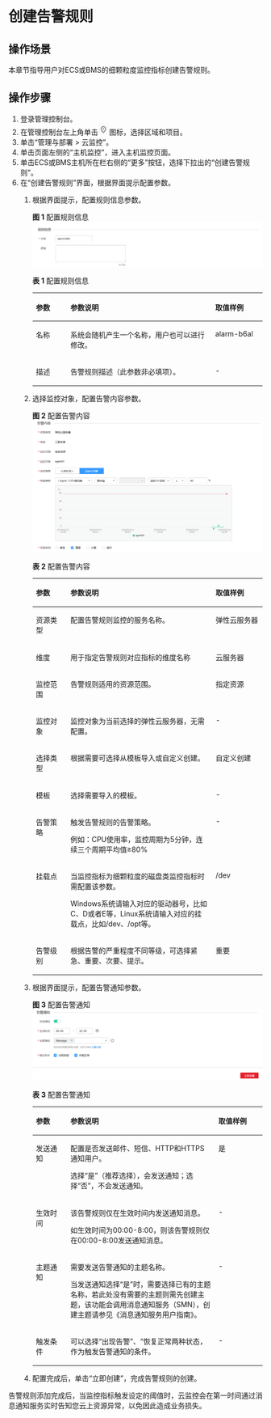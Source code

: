 # 创建告警规则<a name="ZH-CN_TOPIC_0093338830"></a>

## 操作场景<a name="section66211028816"></a>

本章节指导用户对ECS或BMS的细颗粒度监控指标创建告警规则。

## 操作步骤<a name="section1754824010510"></a>

1.  登录管理控制台。
2.  在管理控制台左上角单击![](figures/icon-region.png)图标，选择区域和项目。
3.  单击“管理与部署 \> 云监控”。
4.  单击页面左侧的“主机监控”，进入主机监控页面。
5.  单击ECS或BMS主机所在栏右侧的“更多”按钮，选择下拉出的“创建告警规则”。
6.  在“创建告警规则”界面，根据界面提示配置参数。
    1.  根据界面提示，配置规则信息参数。

        **图 1**  配置规则信息<a name="fig283216161388"></a>  
        ![](figures/配置规则信息.png "配置规则信息")

        **表 1**  配置规则信息

        <a name="table17694105411317"></a>
        <table><thead align="left"><tr id="row18694135418312"><th class="cellrowborder" valign="top" width="14.97%" id="mcps1.2.4.1.1"><p id="p4694195463111"><a name="p4694195463111"></a><a name="p4694195463111"></a>参数</p>
        </th>
        <th class="cellrowborder" valign="top" width="62.96000000000001%" id="mcps1.2.4.1.2"><p id="p12694175417314"><a name="p12694175417314"></a><a name="p12694175417314"></a>参数说明</p>
        </th>
        <th class="cellrowborder" valign="top" width="22.07%" id="mcps1.2.4.1.3"><p id="p156947547311"><a name="p156947547311"></a><a name="p156947547311"></a>取值样例</p>
        </th>
        </tr>
        </thead>
        <tbody><tr id="row17694105423111"><td class="cellrowborder" valign="top" width="14.97%" headers="mcps1.2.4.1.1 "><p id="p7694854113110"><a name="p7694854113110"></a><a name="p7694854113110"></a>名称</p>
        </td>
        <td class="cellrowborder" valign="top" width="62.96000000000001%" headers="mcps1.2.4.1.2 "><p id="p469414543310"><a name="p469414543310"></a><a name="p469414543310"></a>系统会随机产生一个名称，用户也可以进行修改。</p>
        </td>
        <td class="cellrowborder" valign="top" width="22.07%" headers="mcps1.2.4.1.3 "><p id="p1069495418317"><a name="p1069495418317"></a><a name="p1069495418317"></a>alarm-b6al</p>
        </td>
        </tr>
        <tr id="row13694165413316"><td class="cellrowborder" valign="top" width="14.97%" headers="mcps1.2.4.1.1 "><p id="p6694115493116"><a name="p6694115493116"></a><a name="p6694115493116"></a>描述</p>
        </td>
        <td class="cellrowborder" valign="top" width="62.96000000000001%" headers="mcps1.2.4.1.2 "><p id="p0694954103120"><a name="p0694954103120"></a><a name="p0694954103120"></a>告警规则描述（此参数非必填项）。</p>
        </td>
        <td class="cellrowborder" valign="top" width="22.07%" headers="mcps1.2.4.1.3 "><p id="p169465412315"><a name="p169465412315"></a><a name="p169465412315"></a>-</p>
        </td>
        </tr>
        </tbody>
        </table>

    2.  选择监控对象，配置告警内容参数。

        **图 2**  配置告警内容<a name="fig1674320252422"></a>  
        ![](figures/配置告警内容.png "配置告警内容")

        **表 2**  配置告警内容

        <a name="table1838512257346"></a>
        <table><thead align="left"><tr id="row1139752563410"><th class="cellrowborder" valign="top" width="14.970000000000002%" id="mcps1.2.4.1.1"><p id="p47131055123411"><a name="p47131055123411"></a><a name="p47131055123411"></a>参数</p>
        </th>
        <th class="cellrowborder" valign="top" width="63.12000000000001%" id="mcps1.2.4.1.2"><p id="p1403152510348"><a name="p1403152510348"></a><a name="p1403152510348"></a>参数说明</p>
        </th>
        <th class="cellrowborder" valign="top" width="21.91%" id="mcps1.2.4.1.3"><p id="p14051525103417"><a name="p14051525103417"></a><a name="p14051525103417"></a>取值样例</p>
        </th>
        </tr>
        </thead>
        <tbody><tr id="row742952516349"><td class="cellrowborder" valign="top" width="14.970000000000002%" headers="mcps1.2.4.1.1 "><p id="p11436102573419"><a name="p11436102573419"></a><a name="p11436102573419"></a>资源类型</p>
        </td>
        <td class="cellrowborder" valign="top" width="63.12000000000001%" headers="mcps1.2.4.1.2 "><p id="p84399253342"><a name="p84399253342"></a><a name="p84399253342"></a>配置告警规则监控的服务名称。</p>
        </td>
        <td class="cellrowborder" valign="top" width="21.91%" headers="mcps1.2.4.1.3 "><p id="p1744032512348"><a name="p1744032512348"></a><a name="p1744032512348"></a>弹性云服务器</p>
        </td>
        </tr>
        <tr id="row1244342513412"><td class="cellrowborder" valign="top" width="14.970000000000002%" headers="mcps1.2.4.1.1 "><p id="p144512510349"><a name="p144512510349"></a><a name="p144512510349"></a>维度</p>
        </td>
        <td class="cellrowborder" valign="top" width="63.12000000000001%" headers="mcps1.2.4.1.2 "><p id="p94474258343"><a name="p94474258343"></a><a name="p94474258343"></a>用于指定告警规则对应指标的维度名称</p>
        </td>
        <td class="cellrowborder" valign="top" width="21.91%" headers="mcps1.2.4.1.3 "><p id="p164505254348"><a name="p164505254348"></a><a name="p164505254348"></a>云服务器</p>
        </td>
        </tr>
        <tr id="row84511325173416"><td class="cellrowborder" valign="top" width="14.970000000000002%" headers="mcps1.2.4.1.1 "><p id="p1645313256343"><a name="p1645313256343"></a><a name="p1645313256343"></a>监控范围</p>
        </td>
        <td class="cellrowborder" valign="top" width="63.12000000000001%" headers="mcps1.2.4.1.2 "><p id="p194561925183411"><a name="p194561925183411"></a><a name="p194561925183411"></a>告警规则适用的资源范围。</p>
        </td>
        <td class="cellrowborder" valign="top" width="21.91%" headers="mcps1.2.4.1.3 "><p id="p13459825193410"><a name="p13459825193410"></a><a name="p13459825193410"></a>指定资源</p>
        </td>
        </tr>
        <tr id="row13462172515346"><td class="cellrowborder" valign="top" width="14.970000000000002%" headers="mcps1.2.4.1.1 "><p id="p646342511342"><a name="p646342511342"></a><a name="p646342511342"></a>监控对象</p>
        </td>
        <td class="cellrowborder" valign="top" width="63.12000000000001%" headers="mcps1.2.4.1.2 "><p id="p1746792543415"><a name="p1746792543415"></a><a name="p1746792543415"></a>监控对象为当前选择的弹性云服务器，无需配置。</p>
        </td>
        <td class="cellrowborder" valign="top" width="21.91%" headers="mcps1.2.4.1.3 "><p id="p4471825123412"><a name="p4471825123412"></a><a name="p4471825123412"></a>-</p>
        </td>
        </tr>
        <tr id="row194731325183416"><td class="cellrowborder" valign="top" width="14.970000000000002%" headers="mcps1.2.4.1.1 "><p id="p647502563411"><a name="p647502563411"></a><a name="p647502563411"></a>选择类型</p>
        </td>
        <td class="cellrowborder" valign="top" width="63.12000000000001%" headers="mcps1.2.4.1.2 "><p id="p124781251343"><a name="p124781251343"></a><a name="p124781251343"></a>根据需要可选择从模板导入或自定义创建。</p>
        </td>
        <td class="cellrowborder" valign="top" width="21.91%" headers="mcps1.2.4.1.3 "><p id="p248014255345"><a name="p248014255345"></a><a name="p248014255345"></a>自定义创建</p>
        </td>
        </tr>
        <tr id="row74821125113418"><td class="cellrowborder" valign="top" width="14.970000000000002%" headers="mcps1.2.4.1.1 "><p id="p16484172514343"><a name="p16484172514343"></a><a name="p16484172514343"></a>模板</p>
        </td>
        <td class="cellrowborder" valign="top" width="63.12000000000001%" headers="mcps1.2.4.1.2 "><p id="p1948712518346"><a name="p1948712518346"></a><a name="p1948712518346"></a>选择需要导入的模板。</p>
        </td>
        <td class="cellrowborder" valign="top" width="21.91%" headers="mcps1.2.4.1.3 "><p id="p1748919255347"><a name="p1748919255347"></a><a name="p1748919255347"></a>-</p>
        </td>
        </tr>
        <tr id="row649114256342"><td class="cellrowborder" valign="top" width="14.970000000000002%" headers="mcps1.2.4.1.1 "><p id="p1349452503414"><a name="p1349452503414"></a><a name="p1349452503414"></a>告警策略</p>
        </td>
        <td class="cellrowborder" valign="top" width="63.12000000000001%" headers="mcps1.2.4.1.2 "><p id="p449616252341"><a name="p449616252341"></a><a name="p449616252341"></a>触发告警规则的告警策略。</p>
        <p id="p1149717250346"><a name="p1149717250346"></a><a name="p1149717250346"></a>例如：CPU使用率，监控周期为5分钟，连续三个周期平均值≥80%</p>
        </td>
        <td class="cellrowborder" valign="top" width="21.91%" headers="mcps1.2.4.1.3 "><p id="p18500122517346"><a name="p18500122517346"></a><a name="p18500122517346"></a>-</p>
        </td>
        </tr>
        <tr id="row6500102573410"><td class="cellrowborder" valign="top" width="14.970000000000002%" headers="mcps1.2.4.1.1 "><p id="p250482511349"><a name="p250482511349"></a><a name="p250482511349"></a>挂载点</p>
        </td>
        <td class="cellrowborder" valign="top" width="63.12000000000001%" headers="mcps1.2.4.1.2 "><p id="p25060258344"><a name="p25060258344"></a><a name="p25060258344"></a>当监控指标为细颗粒度的磁盘类监控指标时需配置该参数。</p>
        <p id="p12613193516571"><a name="p12613193516571"></a><a name="p12613193516571"></a>Windows系统请输入对应的驱动器号，比如C、D或者E等，Linux系统请输入对应的挂载点，比如/dev、/opt等。</p>
        </td>
        <td class="cellrowborder" valign="top" width="21.91%" headers="mcps1.2.4.1.3 "><p id="p195101225163412"><a name="p195101225163412"></a><a name="p195101225163412"></a>/dev</p>
        </td>
        </tr>
        <tr id="row1051172563420"><td class="cellrowborder" valign="top" width="14.970000000000002%" headers="mcps1.2.4.1.1 "><p id="p1951582520341"><a name="p1951582520341"></a><a name="p1951582520341"></a>告警级别</p>
        </td>
        <td class="cellrowborder" valign="top" width="63.12000000000001%" headers="mcps1.2.4.1.2 "><p id="p35162258340"><a name="p35162258340"></a><a name="p35162258340"></a>根据告警的严重程度不同等级，可选择紧急、重要、次要、提示。</p>
        </td>
        <td class="cellrowborder" valign="top" width="21.91%" headers="mcps1.2.4.1.3 "><p id="p125211258343"><a name="p125211258343"></a><a name="p125211258343"></a>重要</p>
        </td>
        </tr>
        </tbody>
        </table>

    3.  根据界面提示，配置告警通知参数。

        **图 3**  配置告警通知<a name="fig458094616420"></a>  
        ![](figures/配置告警通知.png "配置告警通知")

        **表 3**  配置告警通知

        <a name="table54161352427"></a>
        <table><thead align="left"><tr id="row13415173554216"><th class="cellrowborder" valign="top" width="14.970000000000002%" id="mcps1.2.4.1.1"><p id="p174151835174212"><a name="p174151835174212"></a><a name="p174151835174212"></a>参数</p>
        </th>
        <th class="cellrowborder" valign="top" width="64.35000000000001%" id="mcps1.2.4.1.2"><p id="p13415123594216"><a name="p13415123594216"></a><a name="p13415123594216"></a>参数说明</p>
        </th>
        <th class="cellrowborder" valign="top" width="20.680000000000003%" id="mcps1.2.4.1.3"><p id="p1341515350422"><a name="p1341515350422"></a><a name="p1341515350422"></a>取值样例</p>
        </th>
        </tr>
        </thead>
        <tbody><tr id="row3415103514420"><td class="cellrowborder" valign="top" width="14.970000000000002%" headers="mcps1.2.4.1.1 "><p id="p1741553594216"><a name="p1741553594216"></a><a name="p1741553594216"></a>发送通知</p>
        </td>
        <td class="cellrowborder" valign="top" width="64.35000000000001%" headers="mcps1.2.4.1.2 "><p id="p1641523534216"><a name="p1641523534216"></a><a name="p1641523534216"></a>配置是否发送邮件、短信、HTTP和HTTPS通知用户。</p>
        <p id="p941583511426"><a name="p941583511426"></a><a name="p941583511426"></a>选择“是”（推荐选择），会发送通知；选择“否”，不会发送通知。</p>
        </td>
        <td class="cellrowborder" valign="top" width="20.680000000000003%" headers="mcps1.2.4.1.3 "><p id="p74151335184220"><a name="p74151335184220"></a><a name="p74151335184220"></a>是</p>
        </td>
        </tr>
        <tr id="row18415153564213"><td class="cellrowborder" valign="top" width="14.970000000000002%" headers="mcps1.2.4.1.1 "><p id="p1241513574211"><a name="p1241513574211"></a><a name="p1241513574211"></a>生效时间</p>
        </td>
        <td class="cellrowborder" valign="top" width="64.35000000000001%" headers="mcps1.2.4.1.2 "><p id="p11415123518423"><a name="p11415123518423"></a><a name="p11415123518423"></a>该告警规则仅在生效时间内发送通知消息。</p>
        <p id="p44151435144210"><a name="p44151435144210"></a><a name="p44151435144210"></a>如生效时间为00:00-8:00，则该告警规则仅在00:00-8:00发送通知消息。</p>
        </td>
        <td class="cellrowborder" valign="top" width="20.680000000000003%" headers="mcps1.2.4.1.3 "><p id="p741543516421"><a name="p741543516421"></a><a name="p741543516421"></a>-</p>
        </td>
        </tr>
        <tr id="row164156354426"><td class="cellrowborder" valign="top" width="14.970000000000002%" headers="mcps1.2.4.1.1 "><p id="p1441533517421"><a name="p1441533517421"></a><a name="p1441533517421"></a>主题通知</p>
        </td>
        <td class="cellrowborder" valign="top" width="64.35000000000001%" headers="mcps1.2.4.1.2 "><p id="p144152035194218"><a name="p144152035194218"></a><a name="p144152035194218"></a>需要发送告警通知的主题名称。</p>
        <p id="p74151035134218"><a name="p74151035134218"></a><a name="p74151035134218"></a>当发送通知选择“是”时，需要选择已有的主题名称，若此处没有需要的主题则需先创建主题，该功能会调用消息通知服务（SMN），创建主题请参见《消息通知服务用户指南》。</p>
        </td>
        <td class="cellrowborder" valign="top" width="20.680000000000003%" headers="mcps1.2.4.1.3 "><p id="p2415163514213"><a name="p2415163514213"></a><a name="p2415163514213"></a>-</p>
        </td>
        </tr>
        <tr id="row1416153504210"><td class="cellrowborder" valign="top" width="14.970000000000002%" headers="mcps1.2.4.1.1 "><p id="p0415235174219"><a name="p0415235174219"></a><a name="p0415235174219"></a>触发条件</p>
        </td>
        <td class="cellrowborder" valign="top" width="64.35000000000001%" headers="mcps1.2.4.1.2 "><p id="p141617354423"><a name="p141617354423"></a><a name="p141617354423"></a>可以选择“出现告警”、“恢复正常两种状态，作为触发告警通知的条件。</p>
        </td>
        <td class="cellrowborder" valign="top" width="20.680000000000003%" headers="mcps1.2.4.1.3 "><p id="p541653518424"><a name="p541653518424"></a><a name="p541653518424"></a>-</p>
        </td>
        </tr>
        </tbody>
        </table>

    4.  配置完成后，单击“立即创建”，完成告警规则的创建。


告警规则添加完成后，当监控指标触发设定的阈值时，云监控会在第一时间通过消息通知服务实时告知您云上资源异常，以免因此造成业务损失。

